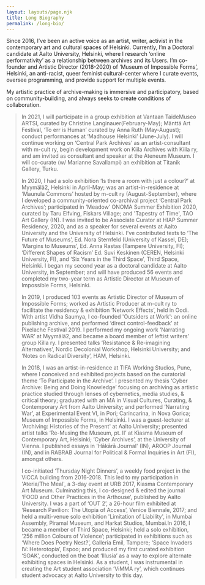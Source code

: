 ```yaml
---
layout: layouts/page.njk
title: Long Biography
permalink: /long-bio/
---
```

Since 2016, I’ve been an active voice as an artist, writer, activist in the contemporary art and cultural spaces of Helsinki. Currently, I’m a Doctoral candidate at Aalto University, Helsinki, where I research ‘online performativity’ as a relationship between archives and its Users. I’m co-founder and Artistic Director (2018-2020) of ‘Museum of Impossible Forms’, Helsinki, an anti-racist, queer feminist cultural-center where I curate events, oversee programming, and provide support for multiple events.

My artistic practice of archive-making is immersive and participatory, based on community-building, and always seeks to create conditions of collaboration.

> In 2021, I will participate in a group exhibition at Vantaan TaideMuseo ARTSI, curated by Christine Langinauer(February-May); Mänttä Art Festival, ‘To err is Human’ curated by Anna Ruth (May-August); conduct performances at ‘Madhouse Helsinki’ (June-July). I will continue working on ‘Central Park Archives’ as an artist-consultant with m-cult ry, begin development work on Kiila Archives with Kiila ry, and am invited as consultant and speaker at the Ateneum Museum. I will co-curate (w/ Marianne Savallampi) an exhibition at Titanik Gallery, Turku.
>
> In 2020, I had a solo exhibition ‘Is there a room with just a colour?’ at Myymälä2, Helsinki in April-May; was an artist-in-residence at ‘Maunula Commons’ hosted by m-cult ry (August-September), where I developed a community-oriented co-archival project ‘Central Park Archives’; participated in ‘Meadow’ ONOMA Summer Exhibition 2020, curated by Taru Elfving, Fiskars Village; and 'Tapestry of Time', TAO Art Gallery (IN).  I was invited to be Associate Curator at HIAP Summer Residency, 2020, and as a speaker for several events at Aalto University and the University of Helsinki. I’ve contributed texts to ‘The Future of Museums’, Ed. Nora Sternfeld (University of Kassel, DE); ‘Margins to Museums’, Ed. Anna Rastas (Tampere University, FI); ‘Different Shapes of Racism’ Ed. Suvi Keskinen (CEREN, Helsinki University, FI), and ‘Six Years in the Third Space’, Third Space, Helsinki. I began my second year as a doctoral candidate at Aalto University, in September; and will have produced 56 events and completed my two-year term as Artistic Director at Museum of Impossible Forms, Helsinki.
>
> In 2019, I produced 103 events as Artistic Director of Museum of Impossible Forms; worked as Artistic Producer at m-cult ry to facilitate the residency & exhibition ‘Network Effects’, held in Oodi. With artist Vidha Saumya, I co-founded 'Outsiders at Work': an online publishing archive, and performed ‘direct control-feedback’ at Pixelache Festival 2019. I performed my ongoing work ‘Narrating WAR’ at Myymälä2, and became a board member of leftist writers’ group Killa ry. I presented talks ‘Resistance & Re-imagining Alternatives’, Nordic Decolonial Workshop, Helsinki University; and ‘Notes on Radical Diversity’, HAM, Helsinki.
>
> In 2018, I was an artist-in-residence at TIFA Working Studios, Pune, where I conceived and exhibited projects based on the curatorial theme ‘To Participate in the Archive’. I  presented my thesis ‘Cyber Archive: Being and Doing Knowledge’ focusing on archiving as artistic practice studied through lenses of cybernetics, media studies, & critical theory; graduated with an MA in Visual Cultures, Curating, & Contemporary Art from Aalto University; and performed ‘Narrating War’, at Experimental Event VI, in Pori; Carincarina, in Nova Gorica; Museum of Impossible Forms, in Helsinki. I was a guest-lecturer at 'Archiving: Histories of the Present' at Aalto University; presented artist talks ‘Re-Musing the Museum, pt. II’ at Kiasma Museum of Contemporary Art, Helsinki; ‘Cyber Archives’, at the University of Vienna. I published essays in 'Hākārā Journal' (IN), AROOP Journal (IN), and in RABRAB Journal for Political & Formal Inquiries in Art (FI), amongst others.
>
> I co-initiated ‘Thursday Night Dinners’, a weekly food project in the ViCCA building from 2016-2018. This led to my participation in 'Ateria/The Meal', a 3-day event at URB 2017, Kiasma Contemporary Art Museum. Culminating this, I co-designed & edited the journal ‘FOOD and Other Practices in the Arthouse’, published by Aalto University. I was a part of ‘OUT 2’, a 26-hour film exhibited at ‘Research Pavilion: The Utopia of Access’, Venice Biennale, 2017; and held a multi-venue solo exhibition 'Limitation of Liability', in Mumbai Assembly, Piramal Museum, and Harkat Studios, Mumbai.In 2016, I became a member of Third Space, Helsinki; held a solo exhibition, ‘256 million Colours of Violence’; participated in exhibitions such as ‘Where Does Poetry Nest?’, Galleria Emil, Tampere; ‘Space Invaders IV: Heterotopia’, Espoo; and produced my first curated exhibition ‘SOAK’, conducted on the boat ‘Illusia’ as a way to explore alternate exhibiting spaces in Helsinki. As a student, I was instrumental in creating the Art student association ‘ViMMA ry’, which continues student advocacy at Aalto University to this day.
